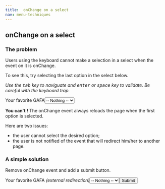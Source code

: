 ```yaml
---
title:  onChange on a select
nav: menu-techniques
---
```


## onChange on a select

### The problem

Users using the keyboard cannot make a selection in a select when the event on it is onChange.

To see this, try selecting the last option in the select below.

*Use the <kbd>tab</kbd> key to naviguate and <kbd>enter</kbd> or <kbd>space</kbd> key to validate. Be careful with the keyboard trap.*

<label for="select">Your favorite GAFA</label><select name="select" id="select"><option value="0">-- Nothing --</option><option value="https://www.google.com">Google</option><option value="https://www.apple.com">Apple</option><option value="https://www.facebook.com">Facebook</option><option value="https://www.amazon.com">Amazon</option></select>

**You can't !** The onChange event always reloads the page when the first option is selected.

Here are two issues:
* the user cannot select the desired option;
* the user is not notified of the event that will redirect him/her to another page.

### A simple solution

Remove onChange event and add a submit button.

<label for="select2">Your favorite GAFA *(external redirection)*</label><select name="select2" id="select2"><option value="0">-- Nothing --</option><option value="https://www.google.com">Google</option><option value="https://www.apple.com">Apple</option><option value="https://www.facebook.com">Facebook</option><option value="https://www.amazon.com">Amazon</option></select><button type="submit" id="submit">Submit</button>
